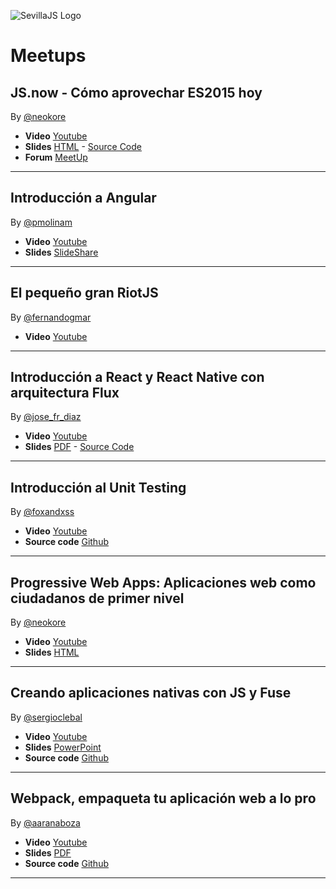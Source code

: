 ![SevillaJS Logo](./img/svqjs.png)
# Meetups

## JS.now - Cómo aprovechar ES2015 hoy
By [@neokore](https://twitter.com/neokore)

* **Video** [Youtube](https://www.youtube.com/watch?v=LgyidIx_L3M)
* **Slides** [HTML](https://www.raulya.com/talks/JSNow-ES2015/) - [Source Code](https://github.com/SVQJavaScript/meetup-js-es2015)
* **Forum** [MeetUp](https://www.meetup.com/sevilla-js/messages/boards/thread/50487049)

***

## Introducción a Angular
By [@pmolinam](https://twitter.com/pmolinam)

* **Video** [Youtube](https://www.youtube.com/watch?v=Ul3jNrG-gA8)
* **Slides** [SlideShare](http://es.slideshare.net/pjmolina/introduccin-a-angular/pjmolina/introduccin-a-angular)

***

## El pequeño gran RiotJS
By [@fernandogmar](https://twitter.com/fernandogmar)

* **Video** [Youtube](https://www.youtube.com/watch?v=Nx5qZ61__9g)

***

## Introducción a React y React Native con arquitectura Flux
By [@jose_fr_diaz](https://twitter.com/jose_fr_diaz)

* **Video** [Youtube](https://www.youtube.com/watch?v=wzGEAMMxFmc)
* **Slides** [PDF](https://drive.google.com/file/d/0B4JipcFucWrZc0tRLS0zSFRiUlU/view) - [Source Code](https://github.com/josef-diazlopez/react-redux-native)

***

## Introducción al Unit Testing
By [@foxandxss](https://github.com/Foxandxss)

* **Video** [Youtube](https://www.youtube.com/watch?v=0Vg6wwTSdCM)
* **Source code** [Github](https://github.com/Foxandxss/SevillaJS-Testing)

***

## Progressive Web Apps: Aplicaciones web como ciudadanos de primer nivel
By [@neokore](https://twitter.com/neokore)

* **Video** [Youtube](https://www.youtube.com/watch?v=qm9cut1Bp38)
* **Slides** [HTML](https://www.raulya.com/talks/meetup-js-pwa/)

***

## Creando aplicaciones nativas con JS y Fuse
By [@sergioclebal](https://twitter.com/sergioclebal)

* **Video** [Youtube](https://www.youtube.com/watch?v=Ewpi13hpOZo)
* **Slides** [PowerPoint](./resources/fuse-clebal/SevillaJS-Fuse.pptx)
* **Source code** [Github](https://github.com/Clebal/SevillaJS-Fuse)

***

## Webpack, empaqueta tu aplicación web a lo pro
By [@aaranaboza](https://twitter.com/aaranaboza)

* **Video** [Youtube](https://www.youtube.com/watch?v=3AnqrDvFXgA)
* **Slides** [PDF](./resources/webpack-aaranaboza/SevillaJS-Webpack.pdf)
* **Source code** [Github](https://github.com/albertoarana/svjs-webpack)

***
